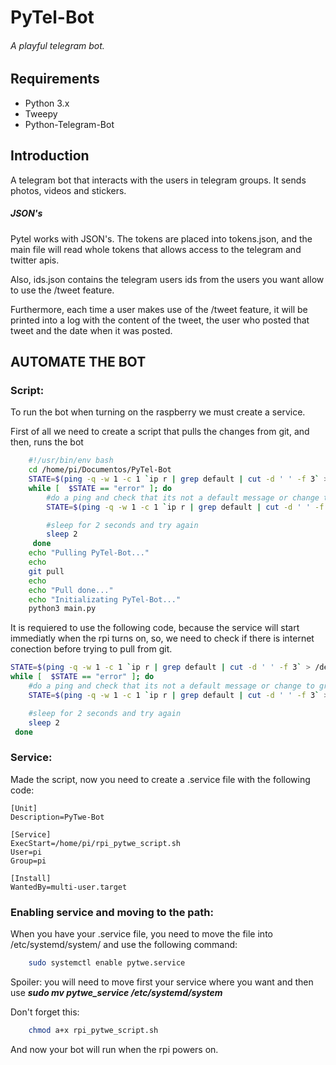 # PyTel-Bot
###### A playful telegram bot.
## Requirements
- Python 3.x
- Tweepy
- Python-Telegram-Bot

## Introduction
A telegram bot that interacts with the users in telegram groups. It sends photos, videos 
and stickers.
 
##### _JSON's_
Pytel works with JSON's. The tokens are placed into tokens.json, and the main file
will read whole tokens that allows access to the telegram and twitter apis.

Also, ids.json contains the telegram users ids from the users you want allow to 
use the /tweet feature. 

Furthermore, each time a user makes use of the /tweet feature, it will be printed
into a log with the content of the tweet, the user who posted that tweet and the date when
it was posted.


## AUTOMATE THE BOT

### Script:

To run the bot when turning on the raspberry we must create a service.

First of all we need to create a script that pulls the changes from git, and then, runs the bot
```sh
    #!/usr/bin/env bash
    cd /home/pi/Documentos/PyTel-Bot
    STATE=$(ping -q -w 1 -c 1 `ip r | grep default | cut -d ' ' -f 3` > /dev/null && echo ok || echo error)
    while [  $STATE == "error" ]; do
        #do a ping and check that its not a default message or change to grep for something else
        STATE=$(ping -q -w 1 -c 1 `ip r | grep default | cut -d ' ' -f 3` > /dev/null && echo ok || echo error)

        #sleep for 2 seconds and try again
        sleep 2
     done
    echo "Pulling PyTel-Bot..."
    echo
    git pull
    echo
    echo "Pull done..."
    echo "Initializating PyTel-Bot..."
    python3 main.py

```


It is requiered to use the following code, because the service will start immediatly when the rpi turns on, so, we need to
check if there is internet conection before trying to pull from git.
```sh
STATE=$(ping -q -w 1 -c 1 `ip r | grep default | cut -d ' ' -f 3` > /dev/null && echo ok || echo error)
while [  $STATE == "error" ]; do
    #do a ping and check that its not a default message or change to grep for something else
    STATE=$(ping -q -w 1 -c 1 `ip r | grep default | cut -d ' ' -f 3` > /dev/null && echo ok || echo error)

    #sleep for 2 seconds and try again
    sleep 2
 done
```

### Service:

Made the script, now you need to create a .service file with the following code:
```
[Unit]
Description=PyTwe-Bot

[Service]
ExecStart=/home/pi/rpi_pytwe_script.sh
User=pi
Group=pi

[Install]
WantedBy=multi-user.target

```

### Enabling service and moving to the path:

When you have your .service file, you need to move the file into /etc/systemd/system/ and use the following command:
```sh
    sudo systemctl enable pytwe.service
```

Spoiler: you will need to move first your service where you want and then use *__sudo mv pytwe_service /etc/systemd/system__*

Don't forget this:
```sh
    chmod a+x rpi_pytwe_script.sh
```

And now your bot will run when the rpi powers on.
